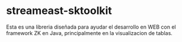 # streameast-sktoolkit

Esta es una libreria diseñada para ayudar el desarrollo en WEB con el framework ZK en Java,
principalmente en la visualizacion de tablas. 
